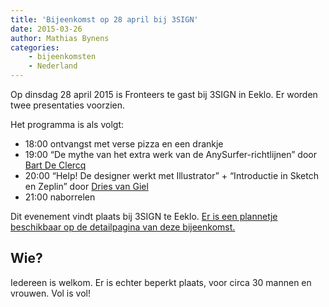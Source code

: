 ```yaml
---
title: 'Bijeenkomst op 28 april bij 3SIGN'
date: 2015-03-26
author: Mathias Bynens
categories:
    - bijeenkomsten
    - Nederland
---
```


Op dinsdag 28 april 2015 is Fronteers te gast bij 3SIGN in Eeklo. Er worden twee presentaties voorzien.

Het programma is als volgt:

-   18:00 ontvangst met verse pizza en een drankje
-   19:00 “De mythe van het extra werk van de AnySurfer-richtlijnen” door [Bart De Clercq](https://twitter.com/b_de_clercq)
-   20:00 “Help! De designer werkt met Illustrator” + “Introductie in Sketch en Zeplin” door [Dries van Giel](https://twitter.com/macetaria)
-   21:00 naborrelen

Dit evenement vindt plaats bij 3SIGN te Eeklo. [Er is een plannetje beschikbaar op de detailpagina van deze bijeenkomst.](/bijeenkomsten/2015/3sign)

## Wie?

Iedereen is welkom. Er is echter beperkt plaats, voor circa 30 mannen en vrouwen.  Vol is vol!
